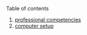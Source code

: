 Table of contents
1. [professional competencies](professional-competencies.md)
1. [computer setup](computer-setup.md)
